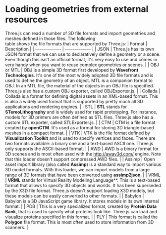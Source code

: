 # Loading geometries from external resources
Three.js can read a number of 3D file formats and import geometries and meshes defined in those files. The following <br>
table shows the file formats that are supported by Three.js:
| Format  | Description |
| ------------- | ------------- |
| JSON | Three.js has its own JSON format that we can use to declaratively define a geometry or a scene. Even though this isn't an official format, it's very easy to use and comes in very handy when you want to reuse complex geometries or scenes.  |
| OBJ or MTL  | OBJ is a simple 3D format first developed by **Wavefront Technologies**. It's one of the most widely adopted 3D file formats and is used to define the geometry of an object. MTL is a companion format to OBJ. In an MTL file, the material of the objects in an OBJ file is specified. Three.js also has a custom OBJ exporter, called OBJExporter.js.  |
| Collada | Collada is a format for defining digital assets in an XML-based format. This is also a widely used format that is supported by pretty much all 3D applications and rendering engines. |
| STL | **STL** stands for **STereoLithography** and is widely used for rapid prototyping. For instance, models for 3D printers are often defined as STL files. Three.js also has a custom STL exporter, called STLExporter.js. |
| CTM | CTM is a file format created by **openCTM**. It's used as a format for storing 3D triangle-based meshes in a compact format. |
| VTK | VTK is the file format defined by **Visualization Toolkit** and is used to specify vertices and faces. There are two formats available: a binary one and a text-based ASCII one. Three.js only supports the ASCII-based format. |
| AWD | AWD is a binary format for 3D scenes and is most often used with the http://away3d.com/ engine. Note that this loader doesn't support compressed AWD files. |
| Assimp | Open asset import library (also called **Assimp**) is a standard way to import various 3D model formats. With this loader, we can import models from a large range of 3D formats that have been converted using **assimp2json**, |
| VRML | **VRML** stands for Virtual Reality Modeling Language**. This is a text-based format that allows to specify 3D objects and worlds. It has been superseded by the X3D file format. Three.js doesn't support loading X3D models, but these models can be easily converted to other formats. |
| Babylon | Babylon is a 3D JavaScript game library. It stores models in its own internal format. |
| PDB | This is a very specialized format, created by **Protein Data Bank**, that is used to specify what proteins look like. Three.js can load and visualize proteins specified in this format. |
| PLY | This format is called the **Polygon** file format. This is most often used to store information from 3D scanners. |
